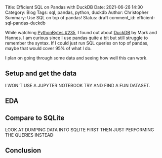 Title: Efficient SQL on Pandas with DuckDB
Date: 2021-06-26 14:30
Category: Blog
Tags: sql, pandas, python, duckdb
Author: Christopher
Summary: Use SQL on top of pandas!
Status: draft
comment_id: efficient-sql-pandas-duckdb

While watching 
[PythonBytes #235](https://pythonbytes.fm/episodes/show/flask-2.0-articles-and-reactions),
I found out about [DuckDB](https://duckdb.org/2021/05/14/sql-on-pandas.html) by
Mark and Hannes.
I am curious since I use pandas quite a bit but still struggle to remember the
syntax.
If I could just run SQL queries on top of pandas, maybe that would cover 95% of
what I do.

I plan on going through some data and seeing how well this can work.

## Setup and get the data

I WON'T USE A JUPYTER NOTEBOOK
TRY AND FIND A FUN DATASET.

## EDA

## Compare to SQLite

LOOK AT DUMPING DATA INTO SQLITE FIRST THEN JUST PERFORMING THE QUERIES INSTEAD

## Conclusion

